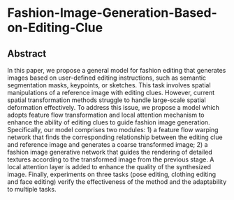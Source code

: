 # Fashion-Image-Generation-Based-on-Editing-Clue

## Abstract

In this paper, we propose a general model for fashion editing that generates images based on user-defined editing instructions, such as semantic segmentation masks, keypoints, or sketches. This task involves spatial manipulations of a reference image with editing clues. However, current spatial transformation methods struggle to handle large-scale spatial deformation effectively. To address this issue, we propose a model which adopts feature flow transformation and local attention mechanism to enhance the ability of editing clues to guide fashion image generation. Specifically, our model comprises two modules: 1) a feature flow warping network that finds the corresponding relationship between the editing clue and reference image and generates a coarse transformed image; 2) a fashion image generative network that guides the rendering of detailed textures according to the transformed image from the previous stage. A local attention layer is added to enhance the quality of the synthesized image. Finally, experiments on three tasks (pose editing, clothing editing and face editing) verify the effectiveness of the method and the adaptability to multiple tasks.
